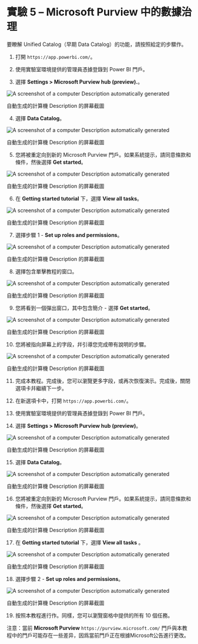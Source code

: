 # 實驗 5 – Microsoft Purview 中的數據治理

要瞭解 Unified Catalog（早期 Data Catalog）的功能，請按照給定的步驟作。

1.  打開 `https://app.powerbi.com/`。

2.  使用實驗室環境提供的管理員憑據登錄到 Power BI 門戶。

3.  選擇 **Settings \> Microsoft Purview hub (preview).**。

![A screenshot of a computer Description automatically
generated](./media/image1.png)

自動生成的計算機 Description 的屏幕截圖

4.  選擇 **Data Catalog**。

![A screenshot of a computer Description automatically
generated](./media/image2.png)

自動生成的計算機 Description 的屏幕截圖

5.  您將被重定向到新的 Microsoft Purview
    門戶。如果系統提示，請同意條款和條件，然後選擇 **Get started**。

![A screenshot of a computer Description automatically
generated](./media/image3.png)

自動生成的計算機 Description 的屏幕截圖

6.  在 **Getting started tutorial** 下，選擇 **View all tasks**。

![A screenshot of a computer Description automatically
generated](./media/image4.png)

自動生成的計算機 Description 的屏幕截圖

7.  選擇步驟 1 - **Set up roles and permissions**。

![A screenshot of a computer Description automatically
generated](./media/image5.png)

自動生成的計算機 Description 的屏幕截圖

8.  選擇包含單擊教程的窗口。

![A screenshot of a computer Description automatically
generated](./media/image6.png)

自動生成的計算機 Description 的屏幕截圖

9.  您將看到一個彈出窗口，其中包含簡介 - 選擇 **Get started**。

![A screenshot of a computer Description automatically
generated](./media/image7.png)

自動生成的計算機 Description 的屏幕截圖

10. 您將被指向屏幕上的字段，幷引導您完成帶有說明的步驟。

![A screenshot of a computer Description automatically
generated](./media/image8.png)

自動生成的計算機 Description 的屏幕截圖

11. 完成本教程。完成後，您可以瀏覽更多字段，或再次恢復演示。完成後，關閉選項卡幷繼續下一步。

12. 在新選項卡中，打開 `https://app.powerbi.com/`。

13. 使用實驗室環境提供的管理員憑據登錄到 Power BI 門戶。

14. 選擇 **Settings \> Microsoft Purview hub (preview)**。

![A screenshot of a computer Description automatically
generated](./media/image1.png)

自動生成的計算機 Description 的屏幕截圖

15. 選擇 **Data Catalog**。

![A screenshot of a computer Description automatically
generated](./media/image2.png)

自動生成的計算機 Description 的屏幕截圖

16. 您將被重定向到新的 Microsoft Purview
    門戶。如果系統提示，請同意條款和條件，然後選擇 **Get started**。

![A screenshot of a computer Description automatically
generated](./media/image3.png)

自動生成的計算機 Description 的屏幕截圖

17. 在 **Getting started tutorial** 下，選擇 **View all tasks** 。

![A screenshot of a computer Description automatically
generated](./media/image4.png)

自動生成的計算機 Description 的屏幕截圖

18. 選擇步驟 2 - **Set up roles and permissions**。

![A screenshot of a computer Description automatically
generated](./media/image9.png)

自動生成的計算機 Description 的屏幕截圖

19. 按照本教程進行作。同樣，您可以瀏覽窗格中提供的所有 10 個任務。

注意：當前 **Microsoft Purview** `https://purview.microsoft.com/`
門戶與本教程中的門戶可能存在一些差异，因爲當前門戶正在根據Microsoft公告進行更改。
